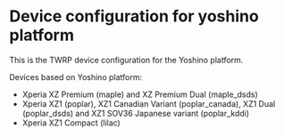 Device configuration for yoshino platform
=========================================

This is the TWRP device configuration for the Yoshino platform.

Devices based on Yoshino platform:

* Xperia XZ Premium (maple) and XZ Premium Dual (maple_dsds)
* Xperia XZ1 (poplar), XZ1 Canadian Variant (poplar_canada), XZ1 Dual (poplar_dsds) and XZ1 SOV36 Japanese variant (poplar_kddi)
* Xperia XZ1 Compact (lilac)

